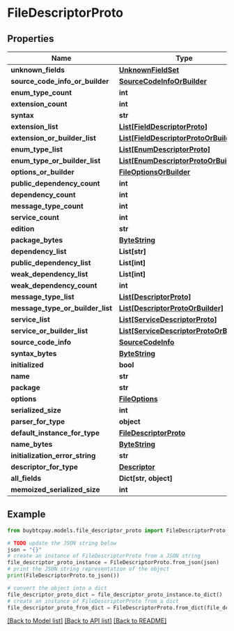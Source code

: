 # FileDescriptorProto


## Properties

Name | Type | Description | Notes
------------ | ------------- | ------------- | -------------
**unknown_fields** | [**UnknownFieldSet**](UnknownFieldSet.md) |  | [optional] 
**source_code_info_or_builder** | [**SourceCodeInfoOrBuilder**](SourceCodeInfoOrBuilder.md) |  | [optional] 
**enum_type_count** | **int** |  | [optional] 
**extension_count** | **int** |  | [optional] 
**syntax** | **str** |  | [optional] 
**extension_list** | [**List[FieldDescriptorProto]**](FieldDescriptorProto.md) |  | [optional] 
**extension_or_builder_list** | [**List[FieldDescriptorProtoOrBuilder]**](FieldDescriptorProtoOrBuilder.md) |  | [optional] 
**enum_type_list** | [**List[EnumDescriptorProto]**](EnumDescriptorProto.md) |  | [optional] 
**enum_type_or_builder_list** | [**List[EnumDescriptorProtoOrBuilder]**](EnumDescriptorProtoOrBuilder.md) |  | [optional] 
**options_or_builder** | [**FileOptionsOrBuilder**](FileOptionsOrBuilder.md) |  | [optional] 
**public_dependency_count** | **int** |  | [optional] 
**dependency_count** | **int** |  | [optional] 
**message_type_count** | **int** |  | [optional] 
**service_count** | **int** |  | [optional] 
**edition** | **str** |  | [optional] 
**package_bytes** | [**ByteString**](ByteString.md) |  | [optional] 
**dependency_list** | **List[str]** |  | [optional] 
**public_dependency_list** | **List[int]** |  | [optional] 
**weak_dependency_list** | **List[int]** |  | [optional] 
**weak_dependency_count** | **int** |  | [optional] 
**message_type_list** | [**List[DescriptorProto]**](DescriptorProto.md) |  | [optional] 
**message_type_or_builder_list** | [**List[DescriptorProtoOrBuilder]**](DescriptorProtoOrBuilder.md) |  | [optional] 
**service_list** | [**List[ServiceDescriptorProto]**](ServiceDescriptorProto.md) |  | [optional] 
**service_or_builder_list** | [**List[ServiceDescriptorProtoOrBuilder]**](ServiceDescriptorProtoOrBuilder.md) |  | [optional] 
**source_code_info** | [**SourceCodeInfo**](SourceCodeInfo.md) |  | [optional] 
**syntax_bytes** | [**ByteString**](ByteString.md) |  | [optional] 
**initialized** | **bool** |  | [optional] 
**name** | **str** |  | [optional] 
**package** | **str** |  | [optional] 
**options** | [**FileOptions**](FileOptions.md) |  | [optional] 
**serialized_size** | **int** |  | [optional] 
**parser_for_type** | **object** |  | [optional] 
**default_instance_for_type** | [**FileDescriptorProto**](FileDescriptorProto.md) |  | [optional] 
**name_bytes** | [**ByteString**](ByteString.md) |  | [optional] 
**initialization_error_string** | **str** |  | [optional] 
**descriptor_for_type** | [**Descriptor**](Descriptor.md) |  | [optional] 
**all_fields** | **Dict[str, object]** |  | [optional] 
**memoized_serialized_size** | **int** |  | [optional] 

## Example

```python
from buybtcpay.models.file_descriptor_proto import FileDescriptorProto

# TODO update the JSON string below
json = "{}"
# create an instance of FileDescriptorProto from a JSON string
file_descriptor_proto_instance = FileDescriptorProto.from_json(json)
# print the JSON string representation of the object
print(FileDescriptorProto.to_json())

# convert the object into a dict
file_descriptor_proto_dict = file_descriptor_proto_instance.to_dict()
# create an instance of FileDescriptorProto from a dict
file_descriptor_proto_from_dict = FileDescriptorProto.from_dict(file_descriptor_proto_dict)
```
[[Back to Model list]](../README.md#documentation-for-models) [[Back to API list]](../README.md#documentation-for-api-endpoints) [[Back to README]](../README.md)


